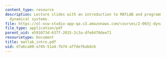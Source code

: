 ```yaml
---
content_type: resource
description: Lecture slides with an introduction to MATLAB and programming to simulate
  dynamical systems.
file: https://ol-ocw-studio-app-qa.s3.amazonaws.com/courses/2-003j-dynamics-and-control-i-fall-2007/d7a6ca80a74551a47b74affde76abdc6_matlab_intro.pdf
file_type: application/pdf
parent_uid: e591073d-637f-2015-2c3a-dfe6470dee71
resourcetype: Document
title: matlab_intro.pdf
uid: d7a6ca80-a745-51a4-7b74-affde76abdc6
---
```

